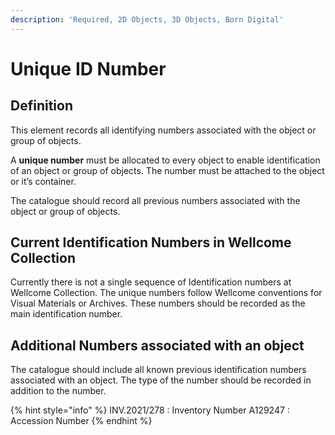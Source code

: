 ```yaml
---
description: 'Required, 2D Objects, 3D Objects, Born Digital'
---
```


# Unique ID Number

## Definition

This element records all identifying numbers associated with the object or group of objects.

A **unique number** must be allocated to every object to enable identification of an object or group of objects. The number must be attached to the object or it’s container.

The catalogue should record all previous numbers associated with the object or group of objects.

## Current Identification Numbers in Wellcome Collection

Currently there is not a single sequence of Identification numbers at Wellcome Collection. The unique numbers follow Wellcome conventions for Visual Materials or Archives. These numbers should be recorded as the main identification number.

## Additional Numbers associated with an object

The catalogue should include all known previous identification numbers associated with an object. The type of the number should be recorded in addition to the number.

{% hint style="info" %} INV.2021/278 : Inventory Number
A129247 : Accession Number {% endhint %}



